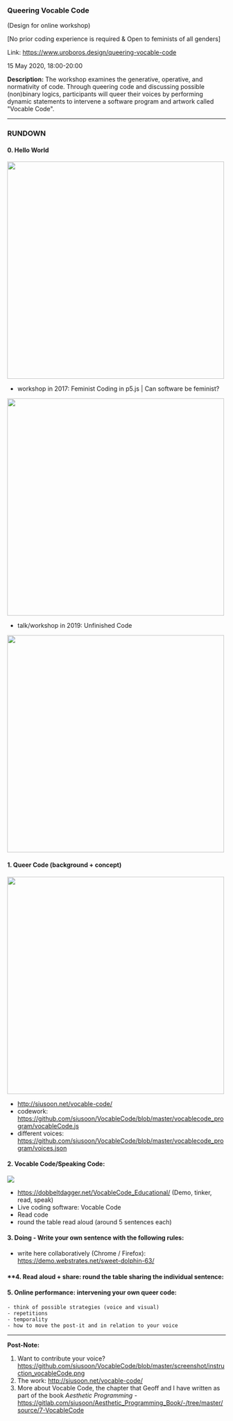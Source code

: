 ### Queering Vocable Code
(Design for online workshop)

[No prior coding experience is required & Open to feminists of all genders]

Link: https://www.uroboros.design/queering-vocable-code

15 May 2020, 18:00-20:00

**Description:** The workshop examines the generative, operative, and normativity of code. Through queering code and discussing possible (non)binary logics, participants will queer their voices by performing dynamic statements to intervene a software program and artwork called "Vocable Code".

---
### RUNDOWN

#### **0. Hello World**
<img src="https://nag.iap.de/gen/anonymous-hello_world@May_13_15.03.54_2020.jpg" width="500">

- workshop in 2017: Feminist Coding in p5.js | Can software be feminist?
<img src="http://aestheticprogramming.siusoon.net/wp-content/uploads/2017/11/coding-768x576.jpg" width="500">

- talk/workshop in 2019: Unfinished Code
<img src="https://live.staticflickr.com/65535/48784844202_80c8d5118d.jpg" width="500">

#### **1. Queer Code** (background + concept)

<img src="https://live.staticflickr.com/65535/47887642581_b39ae2b523_c.jpg" width="500">

  - http://siusoon.net/vocable-code/
  - codework: https://github.com/siusoon/VocableCode/blob/master/vocablecode_program/vocableCode.js
  - different voices: https://github.com/siusoon/VocableCode/blob/master/vocablecode_program/voices.json

#### **2. Vocable Code/Speaking Code:**

![](https://live.staticflickr.com/1793/43171936935_185023f718.jpg)

  - https://dobbeltdagger.net/VocableCode_Educational/ (Demo, tinker, read, speak)
  - Live coding software: Vocable Code
  - Read code
  - round the table read aloud (around 5 sentences each)

#### **3. Doing - Write your own sentence with the following rules:**
  - write here collaboratively (Chrome / Firefox): https://demo.webstrates.net/sweet-dolphin-63/

#### **4. **Read aloud + share**: round the table sharing the individual sentence:

#### **5. Online performance:** intervening your own queer code:

    - think of possible strategies (voice and visual)
    - repetitions
    - temporality
    - how to move the post-it and in relation to your voice

---
**Post-Note:**
1. Want to contribute your voice? https://github.com/siusoon/VocableCode/blob/master/screenshot/instruction_vocableCode.png
2. The work: http://siusoon.net/vocable-code/
3. More about Vocable Code, the chapter that Geoff and I have written as part of the book *Aesthetic Programming* - https://gitlab.com/siusoon/Aesthetic_Programming_Book/-/tree/master/source/7-VocableCode
